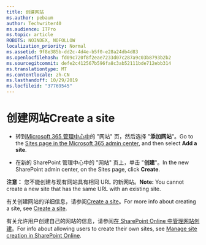 ```yaml
---
title: 创建网站
ms.author: pebaum
author: Techwriter40
ms.audience: ITPro
ms.topic: article
ROBOTS: NOINDEX, NOFOLLOW
localization_priority: Normal
ms.assetid: 9f8e385b-dd2c-4d4e-b5f0-e28a24db4d83
ms.openlocfilehash: fd09c720f8f2eae7233d07c287a9c03b8793b2b2
ms.sourcegitcommit: defe2c412567b596fa8c3ab52111bde712ebb314
ms.translationtype: MT
ms.contentlocale: zh-CN
ms.lasthandoff: 10/29/2019
ms.locfileid: "37769545"
---
```

# <a name="create-a-site"></a><span data-ttu-id="d9dea-102">创建网站</span><span class="sxs-lookup"><span data-stu-id="d9dea-102">Create a site</span></span>

- <span data-ttu-id="d9dea-103">转到[Microsoft 365 管理中心中](https://portal.office.com/adminportal/home#/SitesList)的 "网站" 页，然后选择 "**添加网站**"。</span><span class="sxs-lookup"><span data-stu-id="d9dea-103">Go to the [Sites page in the Microsoft 365 admin center](https://portal.office.com/adminportal/home#/SitesList), and then select **Add a site**.</span></span> 
    
- <span data-ttu-id="d9dea-104">在新的 SharePoint 管理中心中的 "网站" 页上，单击 "**创建**"。</span><span class="sxs-lookup"><span data-stu-id="d9dea-104">In the new SharePoint admin center, on the Sites page, click **Create**.</span></span> 
    
<span data-ttu-id="d9dea-105">**注意：** 您不能创建与现有网站具有相同 URL 的新网站。</span><span class="sxs-lookup"><span data-stu-id="d9dea-105">**Note:** You cannot create a new site that has the same URL with an existing site.</span></span> 
  
<span data-ttu-id="d9dea-106">有关创建网站的详细信息，请参阅[Create a site](https://go.microsoft.com/fwlink/?linkid=866295)。</span><span class="sxs-lookup"><span data-stu-id="d9dea-106">For more info about creating a site, see [Create a site](https://go.microsoft.com/fwlink/?linkid=866295).</span></span>
  
<span data-ttu-id="d9dea-107">有关允许用户创建自己的网站的信息，请参阅[在 SharePoint Online 中管理网站创建](https://go.microsoft.com/fwlink/?linkid=866296)。</span><span class="sxs-lookup"><span data-stu-id="d9dea-107">For info about allowing users to create their own sites, see [Manage site creation in SharePoint Online](https://go.microsoft.com/fwlink/?linkid=866296).</span></span>
  

